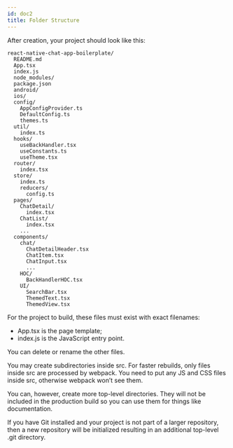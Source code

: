 ```yaml
---
id: doc2
title: Folder Structure
---
```


After creation, your project should look like this:

```
react-native-chat-app-boilerplate/
  README.md
  App.tsx
  index.js
  node_modules/
  package.json
  android/
  ios/
  config/
    AppConfigProvider.ts
    DefaultConfig.ts
    themes.ts
  util/
    index.ts
  hooks/
    useBackHandler.tsx
    useConstants.ts
    useTheme.tsx
  router/
    index.tsx
  store/
    index.ts
    reducers/
      config.ts
  pages/
    ChatDetail/
      index.tsx
    ChatList/
      index.tsx
    ...
  components/
    chat/
      ChatDetailHeader.tsx
      ChatItem.tsx
      ChatInput.tsx
      ...
    HOC/
      BackHandlerHOC.tsx
    UI/
      SearchBar.tsx
      ThemedText.tsx
      ThemedView.tsx
```

For the project to build, these files must exist with exact filenames:

* App.tsx is the page template;
* index.js is the JavaScript entry point.

You can delete or rename the other files.

You may create subdirectories inside src. For faster rebuilds, only files inside src are processed by webpack. You need to put any JS and CSS files inside src, otherwise webpack won’t see them.

You can, however, create more top-level directories. They will not be included in the production build so you can use them for things like documentation.

If you have Git installed and your project is not part of a larger repository, then a new repository will be initialized resulting in an additional top-level .git directory.

